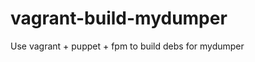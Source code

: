 vagrant-build-mydumper
======================

Use vagrant + puppet + fpm to build debs for mydumper